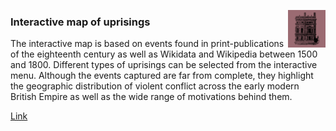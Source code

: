 [<img src="./assets/home.png" width="60" align="right"/>](https://monikabarget.github.io/Revolts/)


### Interactive map of uprisings

The interactive map is based on events found in print-publications of the eighteenth century as well as Wikidata and Wikipedia between 1500 and 1800. Different types of uprisings can be selected from the interactive menu. Although the events captured are far from complete, they highlight the geographic distribution of violent conflict across the early modern British Empire as well as the wide range of motivations behind them.

[Link](https://monikabarget.github.io/Revolts/event-map/event-map.html)
